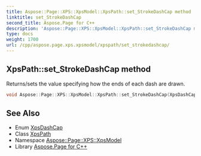 ```yaml
---
title: Aspose::Page::XPS::XpsModel::XpsPath::set_StrokeDashCap method
linktitle: set_StrokeDashCap
second_title: Aspose.Page for C++
description: 'Aspose::Page::XPS::XpsModel::XpsPath::set_StrokeDashCap method. Returns/sets the value specifying how the ends of each dash are drawn in C++.'
type: docs
weight: 1700
url: /cpp/aspose.page.xps.xpsmodel/xpspath/set_strokedashcap/
---
```

## XpsPath::set_StrokeDashCap method


Returns/sets the value specifying how the ends of each dash are drawn.

```cpp
void Aspose::Page::XPS::XpsModel::XpsPath::set_StrokeDashCap(XpsDashCap value)
```

## See Also

* Enum [XpsDashCap](../../xpsdashcap/)
* Class [XpsPath](../)
* Namespace [Aspose::Page::XPS::XpsModel](../../)
* Library [Aspose.Page for C++](../../../)
